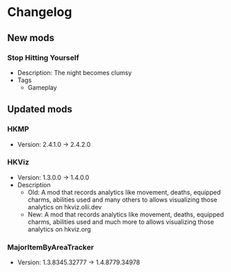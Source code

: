 # Changelog


## New mods

### Stop Hitting Yourself

- Description: The night becomes clumsy
- Tags
  + Gameplay


## Updated mods

### HKMP

- Version: 2.4.1.0 -> 2.4.2.0

### HKViz

- Version: 1.3.0.0 -> 1.4.0.0
- Description
  + Old: A mod that records analytics like movement, deaths, equipped charms, abilities used and many others to allows visualizing those analytics on hkviz.olii.dev
  + New: A mod that records analytics like movement, deaths, equipped charms, abilities used and much more to allows visualizing those analytics on hkviz.org

### MajorItemByAreaTracker

- Version: 1.3.8345.32777 -> 1.4.8779.34978

